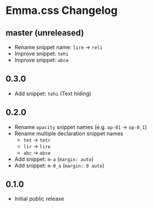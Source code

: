 # Emma.css Changelog

## master (unreleased)
* Rename snippet name: `lire` -> `reli`
* Improve snippet: `tehi`
* Improve snippet: `abce`

## 0.3.0
* Add snippet: `tehi` (Text hiding)

## 0.2.0
* Rename `opacity` snippet names (e.g. `op-01` -> `op-0_1`)
* Rename multiple declaration snippet names
    * `tet` -> `tetr`
    * `lir` -> `lire`
    * `abc` -> `abce`
* Add snippet: `m-a` (`margin: auto`)
* Add snippet: `m-0_a` (`margin: 0 auto`)

## 0.1.0
* Initial public release
